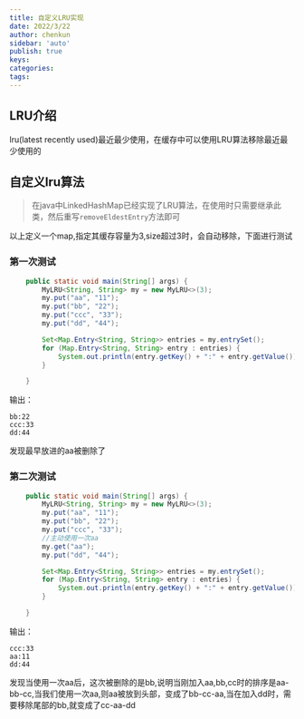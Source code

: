 ```yaml
---
title: 自定义LRU实现
date: 2022/3/22
author: chenkun
sidebar: 'auto'
publish: true
keys:
categories:
tags:
---
```


<!--more-->

## LRU介绍

lru(latest recently used)最近最少使用，在缓存中可以使用LRU算法移除最近最少使用的



## 自定义lru算法

> 在java中LinkedHashMap已经实现了LRU算法，在使用时只需要继承此类，然后重写`removeEldestEntry`方法即可

<script src="https://gist.github.com/ChenSino/f0d92c1b268e00b8188029dff5cff7cc.js"></script>

以上定义一个map,指定其缓存容量为3,size超过3时，会自动移除，下面进行测试

### 第一次测试

```java
    public static void main(String[] args) {
        MyLRU<String, String> my = new MyLRU<>(3);
        my.put("aa", "11");
        my.put("bb", "22");
        my.put("ccc", "33");
        my.put("dd", "44");

        Set<Map.Entry<String, String>> entries = my.entrySet();
        for (Map.Entry<String, String> entry : entries) {
            System.out.println(entry.getKey() + ":" + entry.getValue());
        }

    }
```

输出：

```shell
bb:22
ccc:33
dd:44
```

发现最早放进的aa被删除了

### 第二次测试

```java
    public static void main(String[] args) {
        MyLRU<String, String> my = new MyLRU<>(3);
        my.put("aa", "11");
        my.put("bb", "22");
        my.put("ccc", "33");
        //主动使用一次aa
        my.get("aa");
        my.put("dd", "44");

        Set<Map.Entry<String, String>> entries = my.entrySet();
        for (Map.Entry<String, String> entry : entries) {
            System.out.println(entry.getKey() + ":" + entry.getValue());
        }

    }
```

输出：

```shell
ccc:33
aa:11
dd:44

```

发现当使用一次aa后，这次被删除的是bb,说明当刚加入aa,bb,cc时的排序是aa-bb-cc,当我们使用一次aa,则aa被放到头部，变成了bb-cc-aa,当在加入dd时，需要移除尾部的bb,就变成了cc-aa-dd
